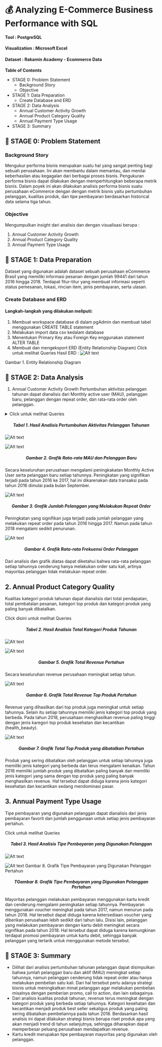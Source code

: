 <!-- Latest compiled and minified CSS -->
<link rel="stylesheet" href="https://cdn.jsdelivr.net/npm/bootstrap@3.4.1/dist/css/bootstrap.min.css" integrity="sha384-HSMxcRTRxnN+Bdg0JdbxYKrThecOKuH5zCYotlSAcp1+c8xmyTe9GYg1l9a69psu" crossorigin="anonymous">

<!-- Optional theme -->
<link rel="stylesheet" href="https://cdn.jsdelivr.net/npm/bootstrap@3.4.1/dist/css/bootstrap-theme.min.css" integrity="sha384-6pzBo3FDv/PJ8r2KRkGHifhEocL+1X2rVCTTkUfGk7/0pbek5mMa1upzvWbrUbOZ" crossorigin="anonymous">

<!-- Latest compiled and minified JavaScript -->
<script src="https://cdn.jsdelivr.net/npm/bootstrap@3.4.1/dist/js/bootstrap.min.js" integrity="sha384-aJ21OjlMXNL5UyIl/XNwTMqvzeRMZH2w8c5cRVpzpU8Y5bApTppSuUkhZXN0VxHd" crossorigin="anonymous"></script>

# 💰 Analyzing E-Commerce Business Performance with SQL

#### Tool : PostgreSQL
#### Visualization : Microsoft Excel
#### Dataset : Rakamin Academy - Ecommerce Data


**Table of Contents**

- STAGE 0: Problem Statement
    - Background Story
    - Objective
- STAGE 1: Data Preparation
    - Create Database and ERD
- STAGE 2: Data Analysis
    - Annual Customer Activity Growth
    - Annual Product Category Quality
    - Annual Payment Type Usage
- STAGE 3: Summary


## 📂 STAGE 0: Problem Statement
### Background Story
Mengukur performa bisnis merupakan suatu hal yang sangat penting bagi sebuah perusahaan. Ini akan membantu dalam memantau, dan menilai keberhasilan atau kegagalan dari berbagai proses bisnis. Pengukuran performa bisnis dapat dilakukan dengan memperhitungkan beberapa metrik bisnis. Dalam poyek ini akan dilakukan analisis performa bisnis suatu perusahaan eCommerce dengan dengan metrik bisnis yaitu pertumbuhan pelanggan, kualitas produk, dan tipe pembayaran berdasarkan historical data selama tiga tahun.

### Objective
Mengumpulkan insight dari analisis dan dengan visualisasi berupa :

1.  Annual Customer Activity Growth
2. Annual Product Category Quality
3. Annual Payment Type Usage


## 📂 STAGE 1: Data Preparation
Dataset yang digunakan adalah dataset sebuah perusahaan eCommerce Brasil yang memiliki informasi pesanan dengan jumlah 99441 dari tahun 2016 hingga 2018. Terdapat fitur-titur yang membuat informasi seperti status pemesanan, lokasi, rincian item, jenis pembayaran, serta ulasan.

### Create Database and ERD
#### Langkah-langkah yang dilakukan meliputi:

1. Membuat workspace database di dalam pgAdmin dan membuat tabel menggunakan CREATE TABLE statement
2. Melakukan import data csv kedalam database
3. Menentukan Primary Key atau Foreign Key enggunakan statement ALTER TABLE
4. Membuat dan mengeksport ERD (Entity Relationship Diagram)
Click untuk melihat Queries
Hasil ERD :
![Alt text](https://github.com/imalfunadam/Analyzing-eCommerce-Business-Performance-with-SQL/blob/main/assets/DesignDB.png?raw=true)




Gambar 1. Entity Relationship Diagram



## 📂 STAGE 2: Data Analysis
1. Annual Customer Activity Growth
Pertumbuhan aktivitas pelanggan tahunan dapat dianalisis dari Monthly active user (MAU), pelanggan baru, pelanggan dengan repeat order, dan rata-rata order oleh pelanggan.


<details>
  <summary>Click untuk melihat Queries</summary>
<div class="highlight highlight-source-sql notranslate position-relative overflow-auto" dir="auto"><pre><span class="pl-c"><span class="pl-c">--</span>1 Menampilkan rata-rata jumlah customer aktif bulanan (monthly active user) untuk setiap tahun</span>
SELECT year, FLOOR(<span class="pl-c1" style="color: red;">AVG</span>(customer_total)) <span class="pl-k">AS</span> avg_mau
<span class="pl-k">FROM</span> (
  <span class="pl-k">SELECT</span> 
  	date_part(<span class="pl-s"><span class="pl-pds">'</span>year<span class="pl-pds">'</span></span>, <span class="pl-c1">od</span>.<span class="pl-c1">order_purchase_timestamp</span>) <span class="pl-k">AS</span> year,
  	date_part(<span class="pl-s"><span class="pl-pds">'</span>month<span class="pl-pds">'</span></span>, <span class="pl-c1">od</span>.<span class="pl-c1">order_purchase_timestamp</span>) <span class="pl-k">AS</span> month,
  	<span class="pl-c1">COUNT</span>(DISTINCT <span class="pl-c1">cd</span>.<span class="pl-c1">customer_unique_id</span>) <span class="pl-k">AS</span> customer_total
  <span class="pl-k">FROM</span> orders_dataset <span class="pl-k">AS</span> od
  <span class="pl-k">JOIN</span> customers_dataset <span class="pl-k">AS</span> cd
  	<span class="pl-k">ON</span> <span class="pl-c1">cd</span>.<span class="pl-c1">customer_id</span> <span class="pl-k">=</span> <span class="pl-c1">od</span>.<span class="pl-c1">customer_id</span>
  <span class="pl-k">GROUP BY</span> <span class="pl-c1">1</span>, <span class="pl-c1">2</span>
  ) <span class="pl-k">AS</span> sub
<span class="pl-k">GROUP BY</span> <span class="pl-c1">1</span>
<span class="pl-k">ORDER BY</span> <span class="pl-c1">1</span>;

<span class="pl-c"><span class="pl-c">--</span>2 Menampilkan jumlah customer baru pada masing-masing tahun</span>
SELECT year, <span class="pl-c1">COUNT</span>(customer_unique_id) <span class="pl-k">AS</span> total_new_customer
<span class="pl-k">FROM</span> (
  <span class="pl-k">SELECT</span>
  	<span class="pl-c1">Min</span>(date_part(<span class="pl-s"><span class="pl-pds">'</span>year<span class="pl-pds">'</span></span>, <span class="pl-c1">od</span>.<span class="pl-c1">order_purchase_timestamp</span>)) <span class="pl-k">AS</span> year,
  	<span class="pl-c1">cd</span>.<span class="pl-c1">customer_unique_id</span>
  <span class="pl-k">FROM</span> orders_dataset <span class="pl-k">AS</span> od
  <span class="pl-k">JOIN</span> customers_dataset <span class="pl-k">AS</span> cd
  	<span class="pl-k">ON</span> <span class="pl-c1">cd</span>.<span class="pl-c1">customer_id</span> <span class="pl-k">=</span> <span class="pl-c1">od</span>.<span class="pl-c1">customer_id</span>
  <span class="pl-k">GROUP BY</span> <span class="pl-c1">2</span>
  ) <span class="pl-k">AS</span> sub
<span class="pl-k">GROUP BY</span> <span class="pl-c1">1</span>
<span class="pl-k">ORDER BY</span> <span class="pl-c1">1</span>
;

<span class="pl-c"><span class="pl-c">--</span>3 Menampilkan jumlah customer repeat order pada masing-masing tahun</span>
SELECT year, <span class="pl-c1">count</span>(customer_unique_id) <span class="pl-k">AS</span> total_customer_repeat
<span class="pl-k">FROM</span> (
  <span class="pl-k">SELECT</span>
  	date_part(<span class="pl-s"><span class="pl-pds">'</span>year<span class="pl-pds">'</span></span>, <span class="pl-c1">od</span>.<span class="pl-c1">order_purchase_timestamp</span>) <span class="pl-k">AS</span> year,
  	<span class="pl-c1">cd</span>.<span class="pl-c1">customer_unique_id</span>,
  	<span class="pl-c1">COUNT</span>(<span class="pl-c1">od</span>.<span class="pl-c1">order_id</span>) <span class="pl-k">AS</span> total_order
  <span class="pl-k">FROM</span> orders_dataset <span class="pl-k">AS</span> od
  <span class="pl-k">JOIN</span> customers_dataset <span class="pl-k">AS</span> cd
  	<span class="pl-k">ON</span> <span class="pl-c1">cd</span>.<span class="pl-c1">customer_id</span> <span class="pl-k">=</span> <span class="pl-c1">od</span>.<span class="pl-c1">customer_id</span>
  <span class="pl-k">GROUP BY</span> <span class="pl-c1">1</span>, <span class="pl-c1">2</span>
  <span class="pl-k">HAVING</span> <span class="pl-c1">count</span>(<span class="pl-c1">2</span>) <span class="pl-k">&gt;</span> <span class="pl-c1">1</span>
  ) <span class="pl-k">AS</span> sub
<span class="pl-k">GROUP BY</span> <span class="pl-c1">1</span>
<span class="pl-k">ORDER BY</span> <span class="pl-c1">1</span>
;

<span class="pl-c"><span class="pl-c">--</span>4 Menampilkan rata-rata jumlah order yang dilakukan customer untuk masing-masing tahun</span>
SELECT year, ROUND(<span class="pl-c1">AVG</span>(freq), <span class="pl-c1">3</span>) <span class="pl-k">AS</span> avg_frequency
<span class="pl-k">FROM</span> (
  <span class="pl-k">SELECT</span>
  	date_part(<span class="pl-s"><span class="pl-pds">'</span>year<span class="pl-pds">'</span></span>, <span class="pl-c1">od</span>.<span class="pl-c1">order_purchase_timestamp</span>) <span class="pl-k">AS</span> year,
  	<span class="pl-c1">cd</span>.<span class="pl-c1">customer_unique_id</span>,
  	<span class="pl-c1">COUNT</span>(order_id) <span class="pl-k">AS</span> freq
  <span class="pl-k">FROM</span> orders_dataset <span class="pl-k">AS</span> od
  <span class="pl-k">JOIN</span> customers_dataset <span class="pl-k">AS</span> cd
  	<span class="pl-k">ON</span> <span class="pl-c1">cd</span>.<span class="pl-c1">customer_id</span> <span class="pl-k">=</span> <span class="pl-c1">od</span>.<span class="pl-c1">customer_id</span>
  <span class="pl-k">GROUP BY</span> <span class="pl-c1">1</span>, <span class="pl-c1">2</span>
  ) <span class="pl-k">AS</span> sub
<span class="pl-k">GROUP BY</span> <span class="pl-c1">1</span>
<span class="pl-k">ORDER BY</span> <span class="pl-c1">1</span>
;

<span class="pl-c"><span class="pl-c">--</span>5 Menggabungkan ketiga metrik yang telah berhasil ditampilkan menjadi satu tampilan tabel</span>
WITH cte_mau <span class="pl-k">AS</span> (
  <span class="pl-k">SELECT</span> year, FLOOR(<span class="pl-c1">AVG</span>(customer_total)) <span class="pl-k">AS</span> avg_mau
  <span class="pl-k">FROM</span> (
  	<span class="pl-k">SELECT</span> 
  		date_part(<span class="pl-s"><span class="pl-pds">'</span>year<span class="pl-pds">'</span></span>, <span class="pl-c1">od</span>.<span class="pl-c1">order_purchase_timestamp</span>) <span class="pl-k">AS</span> year,
  		date_part(<span class="pl-s"><span class="pl-pds">'</span>month<span class="pl-pds">'</span></span>, <span class="pl-c1">od</span>.<span class="pl-c1">order_purchase_timestamp</span>) <span class="pl-k">AS</span> month,
  		<span class="pl-c1">COUNT</span>(DISTINCT <span class="pl-c1">cd</span>.<span class="pl-c1">customer_unique_id</span>) <span class="pl-k">AS</span> customer_total
  	<span class="pl-k">FROM</span> orders_dataset <span class="pl-k">AS</span> od
  	<span class="pl-k">JOIN</span> customers_dataset <span class="pl-k">AS</span> cd
  		<span class="pl-k">ON</span> <span class="pl-c1">cd</span>.<span class="pl-c1">customer_id</span> <span class="pl-k">=</span> <span class="pl-c1">od</span>.<span class="pl-c1">customer_id</span>
  	<span class="pl-k">GROUP BY</span> <span class="pl-c1">1</span>, <span class="pl-c1">2</span>
  	) <span class="pl-k">AS</span> sub
  <span class="pl-k">GROUP BY</span> <span class="pl-c1">1</span>
),

cte_new_cust <span class="pl-k">AS</span> (
  <span class="pl-k">SELECT</span> year, <span class="pl-c1">COUNT</span>(customer_unique_id) <span class="pl-k">AS</span> total_new_customer
  <span class="pl-k">FROM</span> (
  	<span class="pl-k">SELECT</span>
  		<span class="pl-c1">Min</span>(date_part(<span class="pl-s"><span class="pl-pds">'</span>year<span class="pl-pds">'</span></span>, <span class="pl-c1">od</span>.<span class="pl-c1">order_purchase_timestamp</span>)) <span class="pl-k">AS</span> year,
  		<span class="pl-c1">cd</span>.<span class="pl-c1">customer_unique_id</span>
  	<span class="pl-k">FROM</span> orders_dataset <span class="pl-k">AS</span> od
  	<span class="pl-k">JOIN</span> customers_dataset <span class="pl-k">AS</span> cd
  		<span class="pl-k">ON</span> <span class="pl-c1">cd</span>.<span class="pl-c1">customer_id</span> <span class="pl-k">=</span> <span class="pl-c1">od</span>.<span class="pl-c1">customer_id</span>
  	<span class="pl-k">GROUP BY</span> <span class="pl-c1">2</span>
  	) <span class="pl-k">AS</span> sub
  <span class="pl-k">GROUP BY</span> <span class="pl-c1">1</span>
),

cte_repeat_order <span class="pl-k">AS</span> (
  <span class="pl-k">SELECT</span> year, <span class="pl-c1">count</span>(customer_unique_id) <span class="pl-k">AS</span> total_customer_repeat
  <span class="pl-k">FROM</span> (
  	<span class="pl-k">SELECT</span>
  		date_part(<span class="pl-s"><span class="pl-pds">'</span>year<span class="pl-pds">'</span></span>, <span class="pl-c1">od</span>.<span class="pl-c1">order_purchase_timestamp</span>) <span class="pl-k">AS</span> year,
  		<span class="pl-c1">cd</span>.<span class="pl-c1">customer_unique_id</span>,
  		<span class="pl-c1">COUNT</span>(<span class="pl-c1">od</span>.<span class="pl-c1">order_id</span>) <span class="pl-k">AS</span> total_order
  	<span class="pl-k">FROM</span> orders_dataset <span class="pl-k">AS</span> od
  	<span class="pl-k">JOIN</span> customers_dataset <span class="pl-k">AS</span> cd
  		<span class="pl-k">ON</span> <span class="pl-c1">cd</span>.<span class="pl-c1">customer_id</span> <span class="pl-k">=</span> <span class="pl-c1">od</span>.<span class="pl-c1">customer_id</span>
  	<span class="pl-k">GROUP BY</span> <span class="pl-c1">1</span>, <span class="pl-c1">2</span>
  	<span class="pl-k">HAVING</span> <span class="pl-c1">count</span>(<span class="pl-c1">2</span>) <span class="pl-k">&gt;</span> <span class="pl-c1">1</span>
  	) <span class="pl-k">AS</span> sub
  <span class="pl-k">GROUP BY</span> <span class="pl-c1">1</span>
),

cte_frequency <span class="pl-k">AS</span> (
  <span class="pl-k">SELECT</span> year, ROUND(<span class="pl-c1">AVG</span>(freq), <span class="pl-c1">3</span>) <span class="pl-k">AS</span> avg_frequency
  <span class="pl-k">FROM</span> (
  	<span class="pl-k">SELECT</span>
  		date_part(<span class="pl-s"><span class="pl-pds">'</span>year<span class="pl-pds">'</span></span>, <span class="pl-c1">od</span>.<span class="pl-c1">order_purchase_timestamp</span>) <span class="pl-k">AS</span> year,
  		<span class="pl-c1">cd</span>.<span class="pl-c1">customer_unique_id</span>,
  		<span class="pl-c1">COUNT</span>(order_id) <span class="pl-k">AS</span> freq
  	<span class="pl-k">FROM</span> orders_dataset <span class="pl-k">AS</span> od
  	<span class="pl-k">JOIN</span> customers_dataset <span class="pl-k">AS</span> cd
  		<span class="pl-k">ON</span> <span class="pl-c1">cd</span>.<span class="pl-c1">customer_id</span> <span class="pl-k">=</span> <span class="pl-c1">od</span>.<span class="pl-c1">customer_id</span>
  	<span class="pl-k">GROUP BY</span> <span class="pl-c1">1</span>, <span class="pl-c1">2</span>
  	) <span class="pl-k">AS</span> sub
  <span class="pl-k">GROUP BY</span> <span class="pl-c1">1</span>
)

<span class="pl-k">SELECT</span>
  <span class="pl-c1">mau</span>.<span class="pl-c1">year</span> <span class="pl-k">AS</span> year,
  avg_mau,
  total_new_customer,
  total_customer_repeat,
  avg_frequency
<span class="pl-k">FROM</span>
  cte_mau <span class="pl-k">AS</span> mau
  <span class="pl-k">JOIN</span> cte_new_cust <span class="pl-k">AS</span> nc
  	<span class="pl-k">ON</span> <span class="pl-c1">mau</span>.<span class="pl-c1">year</span> <span class="pl-k">=</span> <span class="pl-c1">nc</span>.<span class="pl-c1">year</span>
  <span class="pl-k">JOIN</span> cte_repeat_order <span class="pl-k">AS</span> ro
  	<span class="pl-k">ON</span> <span class="pl-c1">nc</span>.<span class="pl-c1">year</span> <span class="pl-k">=</span> <span class="pl-c1">ro</span>.<span class="pl-c1">year</span>
  <span class="pl-k">JOIN</span> cte_frequency <span class="pl-k">AS</span> f
  	<span class="pl-k">ON</span> <span class="pl-c1">ro</span>.<span class="pl-c1">year</span> <span class="pl-k">=</span> <span class="pl-c1">f</span>.<span class="pl-c1">year</span>
<span class="pl-k">GROUP BY</span> <span class="pl-c1">1</span>, <span class="pl-c1">2</span>, <span class="pl-c1">3</span>, <span class="pl-c1">4</span>, <span class="pl-c1">5</span>
<span class="pl-k">ORDER BY</span> <span class="pl-c1">1</span>
;</pre></details>

<h5 align="center">Tabel 1. Hasil Analisis Pertumbuhan Aktivitas Pelanggan Tahunan</h5>

![Alt text](https://github.com/imalfunadam/Analyzing-eCommerce-Business-Performance-with-SQL/blob/main/assets/Hasil%20Analisis%20Pertumbuhan%20Aktivitas%20Pelanggan%20Tahunan.png?raw=true)



![Alt text](https://github.com/imalfunadam/Analyzing-eCommerce-Business-Performance-with-SQL/blob/main/assets/Grafik%20Rata-rata%20MAU%20dan%20Pelanggan%20Baru.png?raw=true)
<h5 align="center">Gambar 2. Grafik Rata-rata MAU dan Pelanggan Baru</h5>

Secara keseluruhan perusahaan mengalami peningkakatan Monthly Active User serta pelanggan baru setiap tahunnya. Peningkatan yang signifikan terjadi pada tahun 2016 ke 2017, hal ini dikarenakan data transaksi pada tahun 2016 dimulai pada bulan September.



![Alt text](https://github.com/imalfunadam/Analyzing-eCommerce-Business-Performance-with-SQL/blob/main/assets/Grafik%20Jumlah%20Pelanggan%20yang%20Melakukan%20Repeat%20Order.png?raw=true)
<h5 align="center">Gambar 3. Grafik Jumlah Pelanggan yang Melakukan Repeat Order</h5>

Peningkatan yang signifikan juga terjadi pada jumlah pelanggan yang melakukan repeat order pada tahun 2016 hingga 2017. Namun pada tahun 2018 mengalami sedikit penurunan.



![Alt text](https://github.com/imalfunadam/Analyzing-eCommerce-Business-Performance-with-SQL/blob/main/assets/Grafik%20Rata-rata%20Frekuensi%20Order%20Pelanggan.png?raw=true)
<h5 align="center">Gambar 4. Grafik Rata-rata Frekuensi Order Pelanggan</h5>

Dari analisis dan grafik diatas dapat diketahui bahwa rata-rata pelanggan setiap tahunnya cenderung hanya melakukan order satu kali, artinya mayoritas pelanggan tidak melakukan repeat order.


## 2. Annual Product Category Quality
Kualitas kategori produk tahunan dapat dianalisis dari total pendapatan, total pembatalan pesanan, kategori top produk dan kategori produk yang paling banyak dibatalkan.

Click disini untuk melihat Queries
<h5 align="center">Tabel 2. Hasil Analisis Total Kategori Produk Tahunan</h5>

![Alt text](https://github.com/imalfunadam/Analyzing-eCommerce-Business-Performance-with-SQL/blob/main/assets/Hasil%20Analisis%20Total%20Kategori%20Produk%20Tahunan.png?raw=true)

![Alt text](https://github.com/imalfunadam/Analyzing-eCommerce-Business-Performance-with-SQL/blob/main/assets/Grafik%20Total%20Revenue%20Pertahun.png?raw=true)
<h5 align="center">Gambar 5. Grafik Total Revenue Pertahun</h5>

Secara keseluruhan revenue perusahaan meningkat setiap tahun.



![Alt text](https://github.com/imalfunadam/Analyzing-eCommerce-Business-Performance-with-SQL/blob/main/assets/Grafik%20Total%20Revenue%20Top%20Produk%20Pertahun.png?raw=true)
<h5 align="center">Gambar 6. Grafik Total Revenue Top Produk Pertahun</h5>

Revenue yang dihasilkan dari top produk juga meningkat untuk setiap tahunnya. Selain itu setiap tahunnya memiliki jenis kategori top produk yang berbeda. Pada tahun 2018, perusahaan menghasilkan revenue paling tinggi dengan jenis karegori top produk kesehatan dan kecantikan (health_beauty).



![Alt text](https://github.com/imalfunadam/Analyzing-eCommerce-Business-Performance-with-SQL/blob/main/assets/Grafik%20Total%20Top%20Produk%20yang%20dibatalkan%20Pertahun.png?raw=true)
<h5 align="center">Gambar 7. Grafik Total Top Produk yang dibatalkan Pertahun</h5>

Produk yang sering dibatalkan oleh pelanggan untuk setiap tahunnya juga memiliki jenis kategori yang berbeda dan terus mengalami kenaikan. Tahun 2018 memiliki jumlah produk yang dibatalkan paling banyak dan memiliki jenis kategori yang sama dengan top produk yang paling banyak menghasilkan revenue. Hal tersebut dapat diduga karena jenis kategori kesehatan dan kecantikan sedang mendominasi pasar.


## 3. Annual Payment Type Usage
Tipe pembayaran yang digunakan pelanggan dapat dianalisis dari jenis pembayaran favorit dan jumlah penggunaan untuk setiap jenis pembayaran pertahun.

Click untuk melihat Queries
<h5 align="center">Tabel 3. Hasil Analisis Tipe Pembayaran yang Digunakan Pelanggan</h5>

![Alt text](https://github.com/imalfunadam/Analyzing-eCommerce-Business-Performance-with-SQL/blob/main/assets/Hasil%20Analisis%20Tipe%20Pembayaran%20yang%20Digunakan%20Pelanggan.png?raw=true)

![Alt text](https://github.com/imalfunadam/Analyzing-eCommerce-Business-Performance-with-SQL/blob/main/assets/Grafik%20Tipe%20Pembayaran%20yang%20Digunakan%20Pelanggan%20Pertahun.png?raw=true)
Gambar 8. Grafik Tipe Pembayaran yang Digunakan Pelanggan Pertahun<h5 align="center">TGambar 8. Grafik Tipe Pembayaran yang Digunakan Pelanggan Pertahun</h5>

Mayoritas pelanggan melakukan pembayaran menggunakan kartu kredit dan cenderung mengalami peningkatan setiap tahunnya. Pembayaran menggunakan voucher meningkat pada tahun 2017, namun menurun pada tahun 2018. Hal tersebut dapat diduga karena ketersediaan voucher yang diberikan perusahaan lebih sedikit dari tahun lalu. Disisi lain, pelanggan yang melakukan pembayaran dengan kartu debit meningkat secara signifikan pada tahun 2018. Hal tersebut dapat diduga karena kemungkinan terdapat promosi pembayaran untuk kartu debit, sehingga banyak pelanggan yang tertarik untuk menggunakan metode tersebut.


## 📂 STAGE 3: Summary
- Dilihat dari analisis pertumbuhan tahunan pelanggan dapat disimpulkan bahwa jumlah pelanggan baru dan aktif (MAU) meningkat setiap tahunnya, namun pelanggan cenderung tidak repeat order atau hanya melakukan pembelian satu kali. Dari hal tersebut perlu adanya strategi bisnis untuk meningkatkan minat pelanggan agar melakukan pembelian misalnya dengan pemberian promo, call to action, dan lain sebagainya.
- Dari analisis kualitas produk tahunan, revenue terus meningkat dengan kategori produk yang berbeda setiap tahunnya. Kategori kesehatan dan kecantikan menjadi produk best seller sekaligus produk yang paling sering dibatalkan pembeliannya pada tahun 2018. Berdasarkan hasil analisis ini dapat dilakukan strategi bisnis berupa riset produk apa yang akan menjadi trend di tahun selanjutnya, sehingga diharapkan dapat memperbesar peluang perusahaan mendapatkan revenue.
- Kartu kredit merupakan tipe pembayaran mayoritas yang digunakan oleh pelanggan.